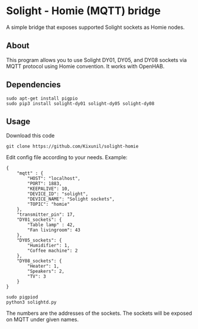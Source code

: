 Solight - Homie (MQTT) bridge
=============================

A simple bridge that exposes supported Solight sockets as Homie nodes.

About
-----

This program allows you to use Solight DY01, DY05, and DY08 sockets via MQTT protocol using Homie convention.
It works with OpenHAB.

Dependencies
------------

```
sudo apt-get install pigpio
sudo pip3 install solight-dy01 solight-dy05 solight-dy08
```

Usage
-----

Download this code

```
git clone https://github.com/Kixunil/solight-homie
```

Edit config file according to your needs. Example:

```
{
	"mqtt" : {
		"HOST": "localhost",
		"PORT": 1883,
		"KEEPALIVE": 10,
		"DEVICE_ID": "solight",
		"DEVICE_NAME": "Solight sockets",
		"TOPIC": "homie"
	},
	"transmitter_pin": 17,
	"DY01_sockets": {
		"Table lamp" : 42,
		"Fan livingroom": 43
	},
	"DY05_sockets": {
		"Humidifier": 1,
		"Coffee machine": 2
	},
	"DY08_sockets": {
		"Heater": 1,
		"Speakers": 2,
		"TV": 3
	}
}
```

```
sudo pigpiod
python3 solightd.py
```

The numbers are the addresses of the sockets. The sockets will be exposed on MQTT under given names.
